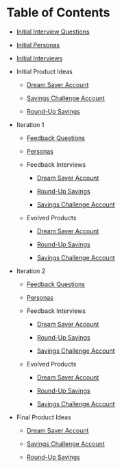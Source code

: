 # Table of Contents

- [Initial Interview Questions](init_interview_questions.md)

- [Initial Personas](init_personas.md)

- [Initial Interviews](init_interviews.md)

- Initial Product Ideas

  - [Dream Saver Account](Dream_Saver_Account.md)

  - [Savings Challenge Account](Savings_Challenge_Account.md)

  - [Round-Up Savings](Round-Up_Savings.md)

- Iteration 1

  - [Feedback Questions](1/feedback_questions.md)

  - [Personas](1/personas.md)

  - Feedback Interviews

    - [Dream Saver Account](1/feedback_interviews/Dream_Saver_Account.md)

    - [Round-Up Savings](1/feedback_interviews/Round-Up_Savings.md)

    - [Savings Challenge Account](1/feedback_interviews/Savings_Challenge_Account.md)

  - Evolved Products

    - [Dream Saver Account](1/evolved_products/Dream_Saver_Account.md)

    - [Round-Up Savings](1/evolved_products/Round-Up_Savings.md)

    - [Savings Challenge Account](1/evolved_products/Savings_Challenge_Account.md)

- Iteration 2

  - [Feedback Questions](2/feedback_questions.md)

  - [Personas](2/personas.md)

  - Feedback Interviews

    - [Dream Saver Account](2/feedback_interviews/Dream_Saver_Account.md)

    - [Round-Up Savings](2/feedback_interviews/Round-Up_Savings.md)

    - [Savings Challenge Account](2/feedback_interviews/Savings_Challenge_Account.md)

  - Evolved Products

    - [Dream Saver Account](2/evolved_products/Dream_Saver_Account.md)

    - [Round-Up Savings](2/evolved_products/Round-Up_Savings.md)

    - [Savings Challenge Account](2/evolved_products/Savings_Challenge_Account.md)

- Final Product Ideas

  - [Dream Saver Account](final_product_ideas/Dream_Saver_Account.md)

  - [Savings Challenge Account](final_product_ideas/Savings_Challenge_Account.md)

  - [Round-Up Savings](final_product_ideas/Round-Up_Savings.md)

